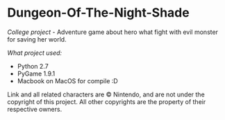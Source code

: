 # Dungeon-Of-The-Night-Shade
*College project* - Adventure game about hero what fight with evil monster for saving her world.

*What project used:* 
- Python 2.7
- PyGame 1.9.1
- Macbook on MacOS for compile :D

Link and all related characters are © Nintendo, and are not under the copyright of this project. All other copyrights are the property of their respective owners.
